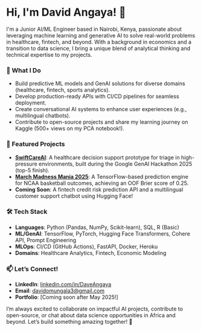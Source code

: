 # Hi, I'm David Angaya! 👋

I'm a Junior AI/ML Engineer based in Nairobi, Kenya, passionate about leveraging machine learning and generative AI to solve real-world problems in healthcare, fintech, and beyond. With a background in economics and a transition to data science, I bring a unique blend of analytical thinking and technical expertise to my projects.

### 🔧 What I Do
- Build predictive ML models and GenAI solutions for diverse domains (healthcare, fintech, sports analytics).
- Develop production-ready APIs with CI/CD pipelines for seamless deployment.
- Create conversational AI systems to enhance user experiences (e.g., multilingual chatbots).
- Contribute to open-source projects and share my learning journey on Kaggle (500+ views on my PCA notebook!).

### 🌟 Featured Projects
- **[SwiftCareAI](https://devpost.com/davidomungala3)**: A healthcare decision support prototype for triage in high-pressure environments, built during the Google GenAI Hackathon 2025 (top-5 finish).
- **[March Madness Mania 2025](https://github.com/DaveAnalyst/march-mania-2025-v2)**: A TensorFlow-based prediction engine for NCAA basketball outcomes, achieving an OOF Brier score of 0.25.
- **Coming Soon**: A fintech credit risk prediction API and a multilingual customer support chatbot using Hugging Face!

### 🛠️ Tech Stack
- **Languages**: Python (Pandas, NumPy, Scikit-learn), SQL, R (Basic)
- **ML/GenAI**: TensorFlow, PyTorch, Hugging Face Transformers, Cohere API, Prompt Engineering
- **MLOps**: CI/CD (GitHub Actions), FastAPI, Docker, Heroku
- **Domains**: Healthcare Analytics, Fintech, Economic Modeling

### 📫 Let’s Connect!
- **LinkedIn**: [linkedin.com/in/DaveAngaya](https://www.linkedin.com/in/DaveAngaya)
- **Email**: davidomungala3@gmail.com
- **Portfolio**: [Coming soon after May 2025!]

I’m always excited to collaborate on impactful AI projects, contribute to open-source, or chat about data science opportunities in Africa and beyond. Let’s build something amazing together! 🚀

<!---
daveAnalyst/daveAnalyst is a ✨ special ✨ repository because its `README.md` (this file) appears on your GitHub profile.
You can click the Preview link to take a look at your changes.
--->
